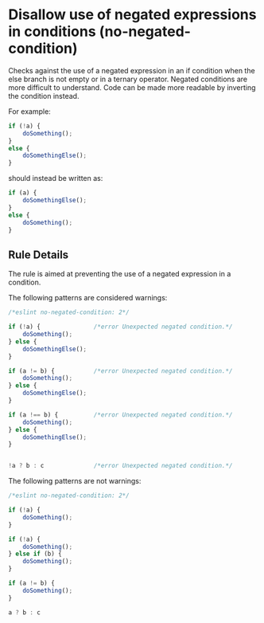 # Disallow use of negated expressions in conditions (no-negated-condition)

Checks against the use of a negated expression in an if condition when the else branch is not empty or in a ternary operator. Negated conditions are more difficult to understand. Code can be made more readable by inverting the condition instead.

For example:

```js
if (!a) {
    doSomething();
}
else {
    doSomethingElse();
}
```

should instead be written as:

```js
if (a) {
    doSomethingElse();
}
else {
    doSomething();
}
```

## Rule Details

The rule is aimed at preventing the use of a negated expression in a condition.

The following patterns are considered warnings:

```js
/*eslint no-negated-condition: 2*/

if (!a) {               /*error Unexpected negated condition.*/
    doSomething();
} else {
    doSomethingElse();
}

if (a != b) {           /*error Unexpected negated condition.*/
    doSomething();
} else {
    doSomethingElse();
}

if (a !== b) {          /*error Unexpected negated condition.*/
    doSomething();
} else {
    doSomethingElse();
}


!a ? b : c              /*error Unexpected negated condition.*/

```

The following patterns are not warnings:


```js
/*eslint no-negated-condition: 2*/

if (!a) {
    doSomething();
}

if (!a) {
    doSomething();
} else if (b) {
    doSomething();
}

if (a != b) {
    doSomething();
}

a ? b : c

```
